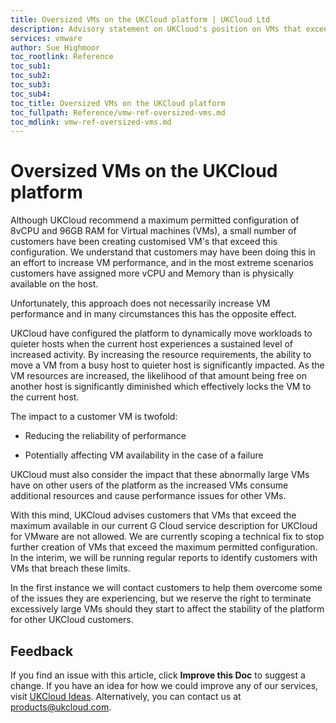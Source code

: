 ```yaml
---
title: Oversized VMs on the UKCloud platform | UKCloud Ltd
description: Advisory statement on UKCloud's position on VMs that exceed the maximum configuration advertised through the G Cloud framework
services: vmware
author: Sue Highmoor
toc_rootlink: Reference
toc_sub1: 
toc_sub2:
toc_sub3:
toc_sub4:
toc_title: Oversized VMs on the UKCloud platform
toc_fullpath: Reference/vmw-ref-oversized-vms.md
toc_mdlink: vmw-ref-oversized-vms.md
---
```


# Oversized VMs on the UKCloud platform

Although UKCloud recommend a maximum permitted configuration of 8vCPU and 96GB RAM for Virtual machines (VMs), a small number of customers have been creating customised VM's that exceed this configuration. We understand that customers may have been doing this in an effort to increase VM performance, and in the most extreme scenarios customers have assigned more vCPU and Memory than is physically available on the host.

Unfortunately, this approach does not necessarily increase VM performance and in many circumstances this has the opposite effect.

UKCloud have configured the platform to dynamically move workloads to quieter hosts when the current host experiences a sustained level of increased activity. By increasing the resource requirements, the ability to move a VM from a busy host to quieter host is significantly impacted. As the VM resources are increased, the likelihood of that amount being free on another host is significantly diminished which effectively locks the VM to the current host.

The impact to a customer VM is twofold:

- Reducing the reliability of performance

- Potentially affecting VM availability in the case of a failure

UKCloud must also consider the impact that these abnormally large VMs have on other users of the platform as the increased VMs consume additional resources and cause performance issues for other VMs.

With this mind, UKCloud advises customers that VMs that exceed the maximum available in our current G Cloud service description for UKCloud for VMware are not allowed. We are currently scoping a technical fix to stop further creation of VMs that exceed the maximum permitted configuration. In the interim, we will be running regular reports to identify customers with VMs that breach these limits.

In the first instance we will contact customers to help them overcome some of the issues they are experiencing, but we reserve the right to terminate excessively large VMs should they start to affect the stability of the platform for other UKCloud customers.

## Feedback

If you find an issue with this article, click **Improve this Doc** to suggest a change. If you have an idea for how we could improve any of our services, visit [UKCloud Ideas](https://ideas.ukcloud.com). Alternatively, you can contact us at <products@ukcloud.com>.